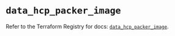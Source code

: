 # `data_hcp_packer_image`

Refer to the Terraform Registry for docs: [`data_hcp_packer_image`](https://registry.terraform.io/providers/hashicorp/hcp/0.81.0/docs/data-sources/packer_image).

